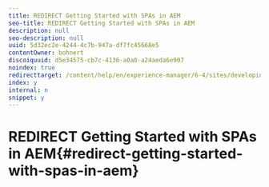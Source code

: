 ```yaml
---
title: REDIRECT Getting Started with SPAs in AEM
seo-title: REDIRECT Getting Started with SPAs in AEM
description: null
seo-description: null
uuid: 5d32ec2e-4244-4c7b-947a-df7fc45668e5
contentOwner: bohnert
discoiquuid: d5e34575-cb7c-4136-a0a0-a24aeda6e907
noindex: true
redirecttarget: /content/help/en/experience-manager/6-4/sites/developing/using/spa-getting-started-angular
index: y
internal: n
snippet: y
---
```


# REDIRECT Getting Started with SPAs in AEM{#redirect-getting-started-with-spas-in-aem}

